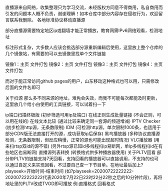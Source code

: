 直播源来自网络，收集整理只为学习交流，未经版权方同意不得商用，私自商用而引发的问题本人概不负责，谢谢理解！如本仓库中部分内容存在侵权行为，欢迎留言联系我删除。
各地标准协议移动直播源

部分直播源需要特定地区ip或翻墙才能正常播放，教育网需IPv6网络观看，检测地址

标注形式复杂，大多数人应该会挑选部分源重新编辑后使用，这里放上整个仓库的几个镜像站，有需要的可以去镜像里找单个文件链接

镜像1：主页 文件打包
镜像2：主页 文件打包
镜像3：主页 文件打包
镜像4：主页 文件打包

而对于能正常访问github pages的用户，山东移动这种格式也可以用，只需修改后面的文件名即可

关于扫源
那么多不同来源的地址，难免会失效，而我不可能每次都能及时更新，这里放几个给小白使用的工具链接，可以试着扫一下

ip端口扫描终极版 (初步筛选可用ip及端口)
在线正则生成批量链接 (不会正则，可以用在线的)
在线文本比较 (通过比较来确定同一套源的频道增减)
IPTV Checker (初步检测http源，无条数限制)
IDM (可检测http源，单次限制1000条，也适用于部分CDN版无法直接打开的源，成功获取ip后保存)
黑鸟播放器 (多种协议直播源检测，无条数限制，但反应稍慢，正常的源也可能出现超时情况)
VLC播放器 (用来扫rtsp双id的源不错) (另外rtsp源已知id多线程扫ip易断网，单ip多线程扫id在有些地区也易断网)
直播源列表转换 (转换格式供多种播放器使用)
关于PLTV回看
部分带PLTV的链接支持7天回看，支持回看的播放器可以直接调用，不支持的也可以通过自定义来实现回看，不过要自己查一下节目单。在地址最后加上?playseek=开始时间-结束时间 (如?playseek=20200722222222-20200722223222代表2020年7月22日22时22分22秒之后的10分钟片段)，再将地址里的PLTV改成TVOD即可播放 例:直播格式 回看格式

